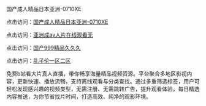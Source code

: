 国产成人精品日本亚洲-0710XE

点击访问：<a href="https://heiliaozj3tjd.pages.dev">国产成人精品日本亚洲-0710XE</a>

点击访问：<a href="https://heiliaoe8ajia.pages.dev">亚洲成av人片在线观看无</a>

点击访问：<a href="https://heiliaoxqkkct.pages.dev">国产999精品久久久</a>

点击访问：<a href="https://heiliaoxwd5i8.pages.dev">乱子伦一区二区</a>

免费b站看大片真人直播，带你畅享海量精品视频资源。平台聚合多地区影视内容，更新快速、播放流畅，支持离线观看与分类查找。通过多重筛选标签，用户可轻松发现感兴趣的视频类型，无需注册、无需跳转广告，提升观看体验。每日精选内容推送，为你节省找片时间，打造高效、纯净的观影环境。

<span style="display:none;">[Canonical link](https://github.com/qaz20250710/qaz1 ）</span>
